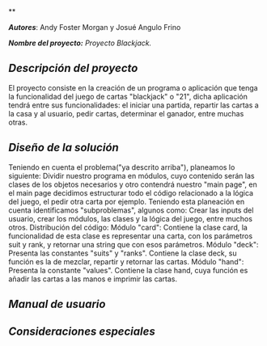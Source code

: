 **

***Autores***:  Andy Foster Morgan y Josué Angulo Frino

***Nombre del proyecto:*** *Proyecto Blackjack.*

## ***Descripción del proyecto***

El proyecto consiste en la creación de un programa o aplicación que tenga la funcionalidad del juego de cartas "blackjack" o "21",  dicha aplicación tendrá entre sus funcionalidades: el iniciar una partida, repartir las cartas a la casa y al usuario, pedir cartas, determinar el ganador, entre muchas otras. 

## *Diseño de la solución*

Teniendo en cuenta el problema("ya descrito arriba"), planeamos lo siguiente: Dividir nuestro programa en módulos, cuyo contenido serán las clases de los objetos necesarios y otro contendrá nuestro "main page", en el main page decidimos estructurar todo el código relacionado a la lógica del juego, el pedir otra carta por ejemplo. Teniendo esta planeación en cuenta identificamos "subproblemas", algunos como: Crear las inputs del usuario, crear los módulos, las clases y la lógica del juego, entre muchos otros. 
Distribución del código: 
Módulo "card": Contiene la clase card, la funcionalidad de esta clase es representar una carta, con los parámetros suit y rank, y retornar una string que con esos parámetros. 
Módulo "deck": Presenta las constantes "suits" y "ranks". Contiene la clase deck, su función es la de mezclar, repartir y retornar las cartas. 
Módulo "hand": Presenta la constante "values". Contiene la clase hand, cuya función es añadir las cartas a las manos e imprimir las cartas.



## ***Manual de usuario***





## *Consideraciones especiales*
